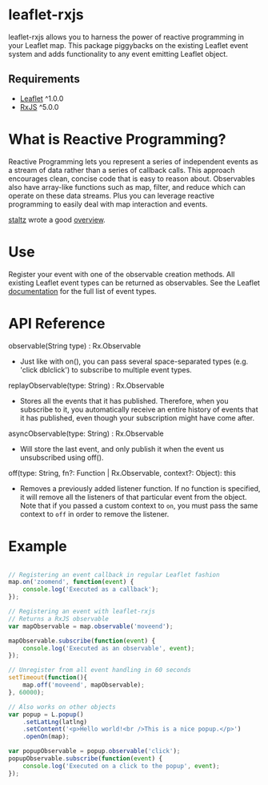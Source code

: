 # leaflet-rxjs

leaflet-rxjs allows you to harness the power of reactive programming in your Leaflet map. This package piggybacks on the existing Leaflet event system and adds functionality to any event emitting Leaflet object. 

## Requirements ##
- [Leaflet](http://leafletjs.com/) ^1.0.0
- [RxJS](https://github.com/Reactive-Extensions/RxJS) ^5.0.0

# What is Reactive Programming? ##
Reactive Programming lets you represent a series of independent events as a stream of data rather than a series of callback calls. This approach encourages clean, concise code that is easy to reason about. Observables also have array-like functions such as map, filter, and reduce which can operate on these data streams. Plus you can leverage reactive programming to easily deal with map interaction and events. 

[staltz](https://github.com/staltz) wrote a good [overview](https://gist.github.com/staltz/868e7e9bc2a7b8c1f754).

# Use #

Register your event with one of the observable creation methods. All existing Leaflet event types can be returned as observables. See the Leaflet [documentation](http://leafletjs.com/reference.html) for the full list of event types.

# API Reference #

observable(String type) : Rx.Observable
- Just like with on(), you can pass several space-separated types (e.g. 'click dblclick') to subscribe to multiple event types. 

replayObservable(type: String) : Rx.Observable
- Stores all the events that it has published. Therefore, when you subscribe to it, you automatically receive an entire history of events that it has published, even though your subscription might have come after.

asyncObservable(type: String) : Rx.Observable
- Will store the last event, and only publish it when the event us unsubscribed using off().

off(type: String, fn?: Function | Rx.Observable, context?: Object): this
- Removes a previously added listener function. If no function is specified, it will remove all the listeners of that particular event from the object. Note that if you passed a custom context to `on`, you must pass the same context to `off` in order to remove the listener.

# Example #

```js

// Registering an event callback in regular Leaflet fashion
map.on('zoomend', function(event) {
	console.log('Executed as a callback');
});

// Registering an event with leaflet-rxjs
// Returns a RxJS observable
var mapObservable = map.observable('moveend');

mapObservable.subscribe(function(event) {
    console.log('Executed as an observable', event);
});

// Unregister from all event handling in 60 seconds
setTimeout(function(){
	map.off('moveend', mapObservable);
}, 60000);

// Also works on other objects
var popup = L.popup()
    .setLatLng(latlng)
    .setContent('<p>Hello world!<br />This is a nice popup.</p>')
    .openOn(map);

var popupObservable = popup.observable('click');
popupObservable.subscribe(function(event) {
    console.log('Executed on a click to the popup', event);
});

```